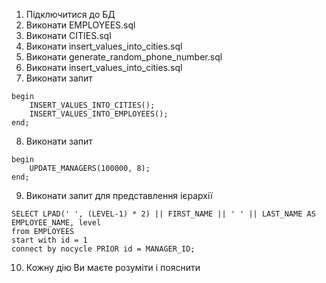 1. Підключитися до БД
2. Виконати EMPLOYEES.sql
3. Виконати CITIES.sql
4. Виконати insert_values_into_cities.sql
5. Виконати generate_random_phone_number.sql
6. Виконати insert_values_into_cities.sql
7. Виконати запит 
```
begin
    INSERT_VALUES_INTO_CITIES();
    INSERT_VALUES_INTO_EMPLOYEES();
end;
```
8. Виконати запит
```
begin
    UPDATE_MANAGERS(100000, 8);
end;
```
9. Виконати запит для представлення ієрархії
```
SELECT LPAD(' ', (LEVEL-1) * 2) || FIRST_NAME || ' ' || LAST_NAME AS EMPLOYEE_NAME, level
from EMPLOYEES
start with id = 1
connect by nocycle PRIOR id = MANAGER_ID;
```
10. Кожну дію Ви маєте розуміти і пояснити